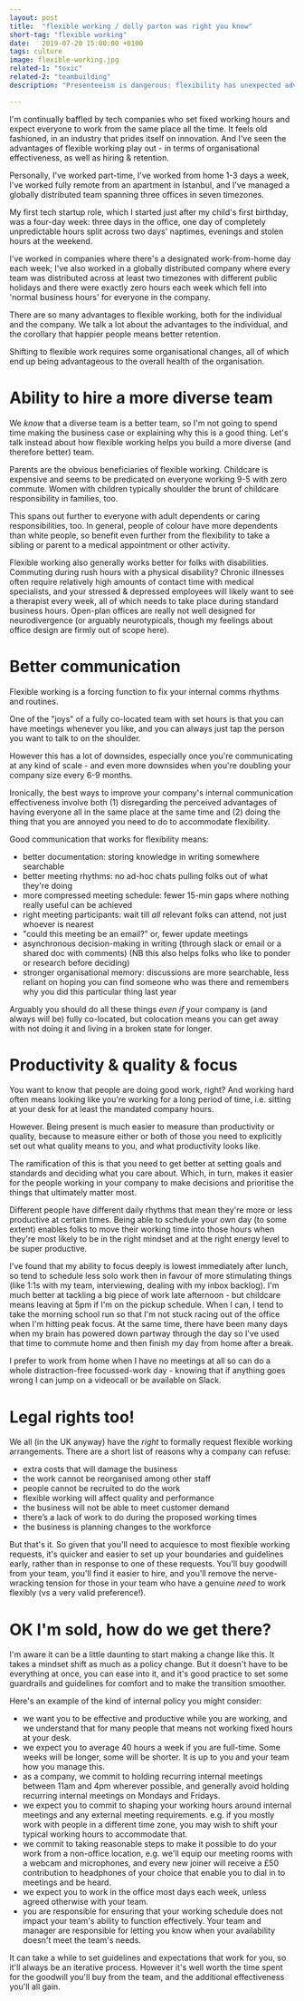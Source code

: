 ```yaml
---
layout: post
title:  "flexible working / dolly parton was right you know"
short-tag: "flexible working"
date:   2019-07-20 15:00:00 +0100
tags: culture
image: flexible-working.jpg
related-1: "toxic"
related-2: "teambuilding"
description: "Presenteeism is dangerous: flexibility has unexpected advantages for your organisation's health."

---
```


I'm continually baffled by tech companies who set fixed working hours and expect everyone to work from the same place all the time. It feels old fashioned, in an industry that prides itself on innovation. And I've seen the advantages of flexible working play out - in terms of organisational effectiveness, as well as hiring & retention.

Personally, I've worked part-time, I've worked from home 1-3 days a week, I've worked fully remote from an apartment in Istanbul, and I've managed a globally distributed team spanning three offices in seven timezones.

My first tech startup role, which I started just after my child's first birthday, was a four-day week: three days in the office, one day of completely unpredictable hours split across two days' naptimes, evenings and stolen hours at the weekend.

I've worked in companies where there's a designated work-from-home day each week; I've also worked in a globally distributed company where every team was distributed across at least two timezones with different public holidays and there were exactly zero hours each week which fell into 'normal business hours' for everyone in the company.

There are so many advantages to flexible working, both for the individual and the company. We talk a lot about the advantages to the individual, and the corollary that happier people means better retention.

Shifting to flexible work requires some organisational changes, all of which end up being advantageous to the overall health of the organisation.

# Ability to hire a more diverse team

We _know_ that a diverse team is a better team, so I'm not going to spend time making the business case or explaining why this is a good thing. Let's talk instead about how flexible working helps you build a more diverse (and therefore better) team.

Parents are the obvious beneficiaries of flexible working. Childcare is expensive and seems to be predicated on everyone working 9-5 with zero commute. Women with children typically shoulder the brunt of childcare responsibility in families, too.

This spans out further to everyone with adult dependents or caring responsibilities, too. In general, people of colour have more dependents than white people, so benefit even further from the flexibility to take a sibling or parent to a medical appointment or other activity.

Flexible working also generally works better for folks with disabilities. Commuting during rush hours with a physical disability? Chronic illnesses often require relatively high amounts of contact time with medical specialists, and your stressed & depressed employees will likely want to see a therapist every week, all of which needs to take place during standard business hours. Open-plan offices are really not well designed for neurodivergence (or arguably neurotypicals, though my feelings about office design are firmly out of scope here).

# Better communication

Flexible working is a forcing function to fix your internal comms rhythms and routines.

One of the "joys" of a fully co-located team with set hours is that you can have meetings whenever you like, and you can always just tap the person you want to talk to on the shoulder.

However this has a lot of downsides, especially once you're communicating at any kind of scale - and even more downsides when you're doubling your company size every 6-9 months.

Ironically, the best ways to improve your company's internal communication effectiveness involve both (1) disregarding the perceived advantages of having everyone all in the same place at the same time and (2) doing the thing that you are annoyed you need to do to accommodate flexibility. 

Good communication that works for flexibility means:
* better documentation: storing knowledge in writing somewhere searchable
* better meeting rhythms: no ad-hoc chats pulling folks out of what they're doing
* more compressed meeting schedule: fewer 15-min gaps where nothing really useful can be achieved
* right meeting participants: wait till _all_ relevant folks can attend, not just whoever is nearest
* "could this meeting be an email?" or, fewer update meetings
* asynchronous decision-making in writing (through slack or email or a shared doc with comments) (NB this also helps folks who like to ponder or research before deciding)
* stronger organisational memory: discussions are more searchable, less reliant on hoping you can find someone who was there and remembers why you did this particular thing last year

Arguably you should do all these things _even if_ your company is (and always will be) fully co-located, but colocation means you can get away with not doing it and living in a broken state for longer.

# Productivity & quality & focus

You want to know that people are doing good work, right? And working hard often means looking like you're working for a long period of time, i.e. sitting at your desk for at least the mandated company hours.

However. Being present is much easier to measure than productivity or quality, because to measure either or both of those you need to explicitly set out what quality means to you, and what productivity looks like.

The ramification of this is that you need to get better at setting goals and standards and deciding what you care about. Which, in turn, makes it easier for the people working in your company to make decisions and prioritise the things that ultimately matter most.

Different people have different daily rhythms that mean they're more or less productive at certain times. Being able to schedule your own day (to some extent) enables folks to move their working time into those hours when they're most likely to be in the right mindset and at the right energy level to be super productive.

I've found that my ability to focus deeply is lowest immediately after lunch, so tend to schedule less solo work then in favour of more stimulating things (like 1:1s with my team, interviewing, dealing with my inbox backlog). I'm much better at tackling a big piece of work late afternoon - but childcare means leaving at 5pm if I'm on the pickup schedule. When I can, I tend to take the morning school run so that I'm not stuck racing out of the office when I'm hitting peak focus. At the same time, there have been many days when my brain has powered down partway through the day so I've used that time to commute home and then finish my day from home after a break. 

I prefer to work from home when I have no meetings at all so can do a whole distraction-free focussed-work day - knowing that if anything goes wrong I can jump on a videocall or be available on Slack.

# Legal rights too!

We all (in the UK anyway) have the _right_ to formally request flexible working arrangements. There are a short list of reasons why a company can refuse:
* extra costs that will damage the business
* the work cannot be reorganised among other staff
* people cannot be recruited to do the work
* flexible working will affect quality and performance
* the business will not be able to meet customer demand
* there’s a lack of work to do during the proposed working times
* the business is planning changes to the workforce

But that's it. So given that you'll need to acquiesce to most flexible working requests, it's quicker and easier to set up your boundaries and guidelines early, rather than in response to one of these requests. You'll buy goodwill from your team, you'll find it easier to hire, and you'll remove the nerve-wracking tension for those in your team who have a genuine _need_ to work flexibly (vs a very valid preference!).

# OK I'm sold, how do we get there?

I'm aware it can be a little daunting to start making a change like this. It takes a mindset shift as much as a policy change. But it doesn't have to be everything at once, you can ease into it, and it's good practice to set some guardrails and guidelines for comfort and to make the transition smoother.

Here's an example of the kind of internal policy you might consider:
- we want you to be effective and productive while you are working, and we understand that for many people that means not working fixed hours at your desk.
- we expect you to average 40 hours a week if you are full-time. Some weeks will be longer, some will be shorter. It is up to you and your team how you manage this.
- as a company, we commit to holding recurring internal meetings between 11am and 4pm wherever possible, and generally avoid holding recurring internal meetings on Mondays and Fridays.
- we expect you to commit to shaping your working hours around internal meetings and any external meeting requirements. e.g. if you mostly work with people in a different time zone, you may wish to shift your typical working hours to accommodate that.
- we commit to taking reasonable steps to make it possible to do your work from a non-office location, e.g. we'll equip our meeting rooms with a webcam and microphones, and every new joiner will receive a £50 contribution to headphones of your choice that enable you to dial in to meetings and be heard.
- we expect you to work in the office most days each week, unless agreed otherwise with your team.
- you are responsible for ensuring that your working schedule does not impact your team's ability to function effectively. Your team and manager are responsible for letting you know when your availability doesn't meet the team's needs.

It can take a while to set guidelines and expectations that work for you, so it'll always be an iterative process. However it's well worth the time spent for the goodwill you'll buy from the team, and the additional effectiveness you'll all gain.
